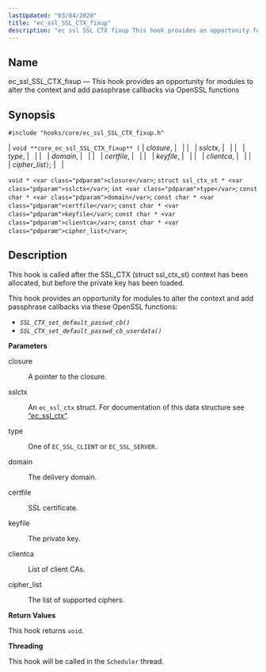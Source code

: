 ```yaml
---
lastUpdated: "03/04/2020"
title: "ec_ssl_SSL_CTX_fixup"
description: "ec ssl SSL CTX fixup This hook provides an opportunity for modules to alter the context and add passphrase callbacks via Open SSL functions void core ec ssl SSL CTX fixup closure sslctx type domain certfile keyfile clientca cipher list void closure struct ssl ctx st sslctx int type const..."
---
```


<a name="hooks.core.ec_ssl_SSL_CTX_fixup"></a> 
## Name

ec_ssl_SSL_CTX_fixup — This hook provides an opportunity for modules to alter the context and add passphrase callbacks via OpenSSL functions

## Synopsis

`#include "hooks/core/ec_ssl_SSL_CTX_fixup.h"`

| `void **core_ec_ssl_SSL_CTX_fixup** (` | <var class="pdparam">closure</var>, |   |
|   | <var class="pdparam">sslctx</var>, |   |
|   | <var class="pdparam">type</var>, |   |
|   | <var class="pdparam">domain</var>, |   |
|   | <var class="pdparam">certfile</var>, |   |
|   | <var class="pdparam">keyfile</var>, |   |
|   | <var class="pdparam">clientca</var>, |   |
|   | <var class="pdparam">cipher_list</var>`)`; |   |

`void * <var class="pdparam">closure</var>`;
`struct ssl_ctx_st * <var class="pdparam">sslctx</var>`;
`int <var class="pdparam">type</var>`;
`const char * <var class="pdparam">domain</var>`;
`const char * <var class="pdparam">certfile</var>`;
`const char * <var class="pdparam">keyfile</var>`;
`const char * <var class="pdparam">clientca</var>`;
`const char * <var class="pdparam">cipher_list</var>`;<a name="idp42798880"></a> 
## Description

This hook is called after the SSL_CTX (struct ssl_ctx_st) context has been allocated, but before the private key has been loaded.

This hook provides an opportunity for modules to alter the context and add passphrase callbacks via these OpenSSL functions:

*   *`SSL_CTX_set_default_passwd_cb()`*
*   *`SSL_CTX_set_default_passwd_cb_userdata()`*

**<a name="idp42803952"></a> Parameters**

<dl class="variablelist">

<dt>closure</dt>

<dd>

A pointer to the closure.

</dd>

<dt>sslctx</dt>

<dd>

An `ec_ssl_ctx` struct. For documentation of this data structure see [“ec_ssl_ctx”](/momentum/3/3-api/structs-ec-ssl-ctx).

</dd>

<dt>type</dt>

<dd>

One of `EC_SSL_CLIENT` or `EC_SSL_SERVER`.

</dd>

<dt>domain</dt>

<dd>

The delivery domain.

</dd>

<dt>certfile</dt>

<dd>

SSL certificate.

</dd>

<dt>keyfile</dt>

<dd>

The private key.

</dd>

<dt>clientca</dt>

<dd>

List of client CAs.

</dd>

<dt>cipher_list</dt>

<dd>

The list of supported ciphers.

</dd>

</dl>

**<a name="idp42821472"></a> Return Values**

This hook returns `void`.

**<a name="idp42822832"></a> Threading**

This hook will be called in the `Scheduler` thread.